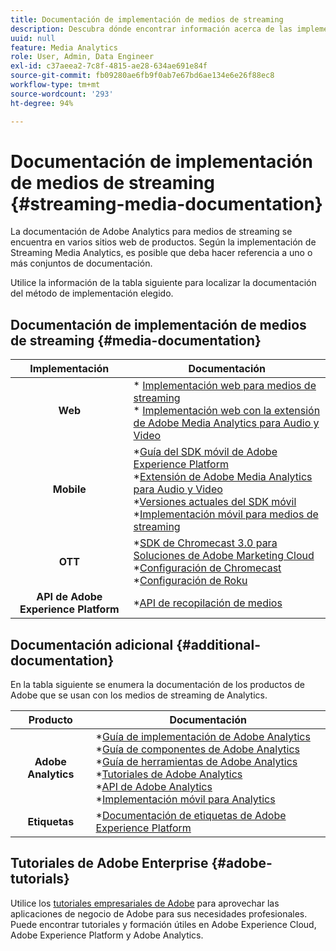 ```yaml
---
title: Documentación de implementación de medios de streaming
description: Descubra dónde encontrar información acerca de las implementaciones de medios de streaming.
uuid: null
feature: Media Analytics
role: User, Admin, Data Engineer
exl-id: c37aeea2-7c8f-4815-ae28-634ae691e84f
source-git-commit: fb09280ae6fb9f0ab7e67bd6ae134e6e26f88ec8
workflow-type: tm+mt
source-wordcount: '293'
ht-degree: 94%

---
```


# Documentación de implementación de medios de streaming {#streaming-media-documentation}

La documentación de Adobe Analytics para medios de streaming se encuentra en varios sitios web de productos. Según la implementación de Streaming Media Analytics, es posible que deba hacer referencia a uno o más conjuntos de documentación.

Utilice la información de la tabla siguiente para localizar la documentación del método de implementación elegido.

## Documentación de implementación de medios de streaming {#media-documentation}

| Implementación | Documentación |
|:-----------------------:|----------------|
| **Web** | * [Implementación web para medios de streaming](/help/implementation/media-sdk/setup/web-implementation.md) <br>* [Implementación web con la extensión de Adobe Media Analytics para Audio y Video ](https://experienceleague.adobe.com/docs/experience-platform/tags/extensions/adobe/media-analytics-3x/overview.html?lang=es) |
| **Mobile** | *[Guía del SDK móvil de Adobe Experience Platform](https://developer.adobe.com/client-sdks/documentation/) <br> *[Extensión de Adobe Media Analytics para Audio y Video](https://developer.adobe.com/client-sdks/documentation/adobe-media-analytics/)<br> *[Versiones actuales del SDK móvil](https://developer.adobe.com/client-sdks/documentation/current-sdk-versions/) <br> *[Implementación móvil para medios de streaming](/help/implementation/media-sdk/setup/mobile-implementation.md) |  |  |
| **OTT** | *[SDK de Chromecast 3.0 para Soluciones de Adobe Marketing Cloud](https://adobe-marketing-cloud.github.io/media-sdks/reference/chromecast/)<br> *[Configuración de Chromecast](/help/implementation/media-sdk/setup/set-up-chromecast.md)<br> *[Configuración de Roku](/help/implementation/media-sdk/setup/set-up-roku.md) |
| **API de Adobe Experience Platform** | *[API de recopilación de medios](/help/implementation/media-collection-api/mc-api-overview.md) |

## Documentación adicional {#additional-documentation}

En la tabla siguiente se enumera la documentación de los productos de Adobe que se usan con los medios de streaming de Analytics.

| Producto | Documentación |
|:-----------------------:|----------------|
| **Adobe Analytics** | *[Guía de implementación de Adobe Analytics](https://experienceleague.adobe.com/docs/analytics/implementation/home.html?lang=es)<br>  *[Guía de componentes de Adobe Analytics](https://experienceleague.adobe.com/docs/analytics/components/home.html?lang=es)<br> *[Guía de herramientas de Adobe Analytics](https://experienceleague.adobe.com/docs/analytics/analyze/home.html?lang=es)<br> *[Tutoriales de Adobe Analytics](https://experienceleague.adobe.com/docs/analytics.html?lang=es#tutorials) <br> *[API de Adobe Analytics](https://developer.adobe.com/analytics-apis/docs/2.0/)<br> *[Implementación móvil para Analytics](https://developer.adobe.com/client-sdks/documentation/adobe-analytics/) |
| **Etiquetas** | *[Documentación de etiquetas de Adobe Experience Platform](https://experienceleague.adobe.com/docs/experience-platform/tags/home.html?lang=es) |

## Tutoriales de Adobe Enterprise {#adobe-tutorials}

Utilice los [tutoriales empresariales de Adobe](https://experienceleague.adobe.com/docs/home-tutorials.html?lang=es) para aprovechar las aplicaciones de negocio de Adobe para sus necesidades profesionales. Puede encontrar tutoriales y formación útiles en Adobe Experience Cloud, Adobe Experience Platform y Adobe Analytics.
